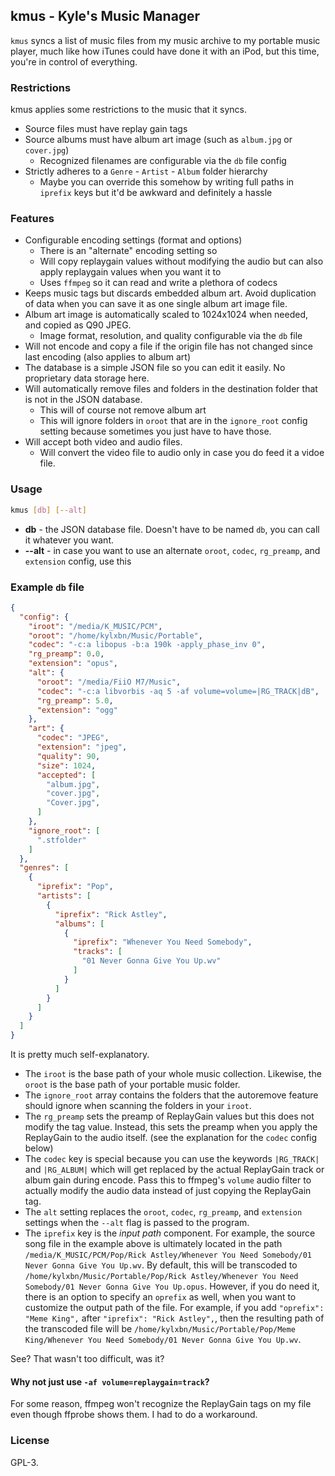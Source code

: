 ## kmus - Kyle's Music Manager

`kmus` syncs a list of music files from my music archive to my portable music player, much like how iTunes could have done it with an iPod, but this time, you're in control of everything.

### Restrictions

kmus applies some restrictions to the music that it syncs.

- Source files must have replay gain tags
- Source albums must have album art image (such as `album.jpg` or `cover.jpg`)
    - Recognized filenames are configurable via the `db` file config
- Strictly adheres to a `Genre` - `Artist` - `Album` folder hierarchy
    - Maybe you can override this somehow by writing full paths in `iprefix` keys but it'd be awkward and definitely a hassle

### Features

- Configurable encoding settings (format and options)
    - There is an "alternate" encoding setting so
    - Will copy replaygain values without modifying the audio but can also apply replaygain values when you want it to
    - Uses `ffmpeg` so it can read and write a plethora of codecs
- Keeps music tags but discards embedded album art. Avoid duplication of data when you can save it as one single album art image file.
- Album art image is automatically scaled to 1024x1024 when needed, and copied as Q90 JPEG.
    - Image format, resolution, and quality configurable via the `db` file
- Will not encode and copy a file if the origin file has not changed since last encoding (also applies to album art)
- The database is a simple JSON file so you can edit it easily. No proprietary data storage here.
- Will automatically remove files and folders in the destination folder that is not in the JSON database.
    - This will of course not remove album art
    - This will ignore folders in `oroot` that are in the `ignore_root` config setting because sometimes you just have to have those.
- Will accept both video and audio files.
    - Will convert the video file to audio only in case you do feed it a vidoe file.

### Usage

```bash
kmus [db] [--alt]
```

* **db** - the JSON database file. Doesn't have to be named `db`, you can call it whatever you want.
* **--alt** - in case you want to use an alternate `oroot`, `codec`, `rg_preamp`, and `extension` config, use this

### Example `db` file

```json
{
  "config": {
    "iroot": "/media/K_MUSIC/PCM",
    "oroot": "/home/kylxbn/Music/Portable",
    "codec": "-c:a libopus -b:a 190k -apply_phase_inv 0",
    "rg_preamp": 0.0,
    "extension": "opus",
    "alt": {
      "oroot": "/media/FiiO M7/Music",
      "codec": "-c:a libvorbis -aq 5 -af volume=volume=|RG_TRACK|dB",
      "rg_preamp": 5.0,
      "extension": "ogg"
    },
    "art": {
      "codec": "JPEG",
      "extension": "jpeg",
      "quality": 90,
      "size": 1024,
      "accepted": [
        "album.jpg",
        "cover.jpg",
        "Cover.jpg",
      ]
    },
    "ignore_root": [
      ".stfolder"
    ]
  },
  "genres": [
    {
      "iprefix": "Pop",
      "artists": [
        {
          "iprefix": "Rick Astley",
          "albums": [
            {
              "iprefix": "Whenever You Need Somebody",
              "tracks": [
                "01 Never Gonna Give You Up.wv"
              ]
            }
          ]
        }
      ]
    }
  ]
}
```

It is pretty much self-explanatory.

* The `iroot` is the base path of your whole music collection. Likewise, the `oroot` is the base path of your portable music folder.
* The `ignore_root` array contains the folders that the autoremove feature should ignore when scanning the folders in your `iroot`.
* The `rg_preamp` sets the preamp of ReplayGain values but this does not modify the tag value. Instead, this sets the preamp when you apply the ReplayGain to the audio itself. (see the explanation for the `codec` config below)
* The `codec` key is special because you can use the keywords `|RG_TRACK|` and `|RG_ALBUM|` which will get replaced by the actual ReplayGain track or album gain during encode. Pass this to ffmpeg's `volume` audio filter to actually modify the audio data instead of just copying the ReplayGain tag.
* The `alt` setting replaces the `oroot`, `codec`, `rg_preamp`, and `extension` settings when the `--alt` flag is passed to the program.
* The `iprefix` key is the *input path* component. For example, the source song file in the example above is ultimately located in the path `/media/K_MUSIC/PCM/Pop/Rick Astley/Whenever You Need Somebody/01 Never Gonna Give You Up.wv`. By default, this will be transcoded to `/home/kylxbn/Music/Portable/Pop/Rick Astley/Whenever You Need Somebody/01 Never Gonna Give You Up.opus`. However, if you do need it, there is an option to specify an `oprefix` as well, when you want to customize the output path of the file. For example, if you add `"oprefix": "Meme King",` after `"iprefix": "Rick Astley",`, then the resulting path of the transcoded file will be `/home/kylxbn/Music/Portable/Pop/Meme King/Whenever You Need Somebody/01 Never Gonna Give You Up.wv`.

See? That wasn't too difficult, was it?

#### Why not just use `-af volume=replaygain=track`?

For some reason, ffmpeg won't recognize the ReplayGain tags on my file even though ffprobe shows them. I had to do a workaround.

### License

GPL-3.
